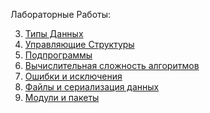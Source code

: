 Лабораторные Работы:

 3. [Типы Данных](3_lab.ipynb)
 4. [Управляющие Структуры](/lab-4-21.ipynb)
 5. [Подпрограммы](lab5-final.ipynb)
 6. [Вычислительная сложность алгоритмов]()
 7. [Ошибки и исключения]()
 8. [Файлы и сериализация данных]()
 9. [Модули и пакеты]()
